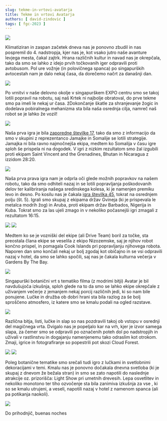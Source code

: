 ```yaml
---
slug: tekme-in-vrtovi-avatarja
title: Tekme in vrtovi Avatarja
authors: [ david-zindovic ]
tags: [ fgc-2023 ]
---
```


![](img/koljo.jpg)

Klimatiziran in zaspan začetek dneva nas je ponovno zbudil in nas pospremil do 4. nadstropja,
kjer nas je, kot vsako jutro naše avanture levjega mesta, čakal zajtrk. Hrana različnih kultur
in navad nas je okrepčala, tako da smo se lahko z idejo prvih točkovanih iger odpravili proti
avtobusom. Pol ure vožnje (in polovičnega spanca) po singapurških avtocestah nam je dalo nekaj
časa, da dorečemo načrt za današnji dan.
<!-- truncate -->

![](img/practise.jpg)

Po vrnitvi v naše delovno okolje v singapurškem EXPO centru smo se takoj lotili popravil na
robotu, saj naš Krtek ni najbolje obratoval, do prve tekme smo pa imeli le nekaj ur časa.
žDokončanje škatle za shranjevanje žogic in dodelava pobiralnega mehanizma sta bila naša
osrednja cilja, namreč naš robot se je lahko že vozil!

![](img/jurijVid.jpg)

Naša prva igra je bila [zaporedne številke 17](https://youtu.be/43vi8mebumc?t=2135), tako
da smo z informacijo da smo v skupini z reprezentanco Jamajke in Somalije se lotili
strategije. Jamajka ni bila ravno najmočnejša ekipa, medtem ko Somalija v času igre sploh
še prispela ni na dogodek. V igri z nizkim rezultatom smo žal izgubili proti ekipam Saint
Vincent and the Grenadines, Bhutan in Nicaragua z izzidom 28:20.

![](img/awaiting.jpg)

Naša prva prava igra nam je odprla oči glede možnih popravkov na našem robotu, tako da smo
odhiteli nazaj in se lotili popravljanja poškodovanih delov ter kalibriranja našega sredinskega
kolesa, ki je namenjen premiku levo in desno. Po kosilu nas je čakala 
[igra številka 45](https://youtu.be/6uGkEqgfV9o?t=5559), tokrat na osrednjem polju (št. 5).
Igrali smo skupaj z ekipama držav Gvineja (ki je prispevala le metalca modrih žog) in Aruba,
proti ekipam držav Barbados, Nigerija in Kuba. Tokrat smo za las ujeli zmago in v nekoliko
počasnejši igri zmagali z rezultatom 16:15.

![](img/extended.jpg)
![](img/skatla.jpg)

Medtem ko se je vozniški del ekipe (ali Drive Team) boril za točke, sta preostala člana
ekipe se veselila z ekipo Nizozemske, saj je njihov robot končno prispel, in pomagala Cook
Islands pri popravljanju njihovega robota. Naporen dan smo končali nekaj ur bolj zgodaj kot
običajno in se vsi odpravili nazaj v hotel, da smo se lahko spočili, saj nas je čakala
kulturna večerja v Gardens By The Bay.

![](img/orhideja.jpg)

Singapurški botanični vrt s tematiko filma (z modrimi bitji) Avatar je bil navdušujoča izkušnja,
sploh glede na to da smo se lahko ekipe okrepčale z uživanjem večerje z jemanjem nekaj porcij
različnih jedi, ki so nam bile ponujene. Lučke in družba ob dobri hrani sta bila razlog za
še bolj sproščeno atmosfero, iz katere smo se kmalu podali na ogled razstave.

![](img/avatar.jpg)

Različna bitja, listi, lučke in slap so nas pozdravili takoj ob vstopu v osrednji del magičnega
vrta. Dvigalo nas je popeljalo kar na vrh, kjer je izvor samega slapa, za čemer smo se odpravili
po označenih poteh dol po nadstropjih in uživali v rastlinstvu in dogajanju namenjenemu tako
odraslim kot otrokom. Zmaji, igrice in fotografiranje so popestrili pot skozi Cloud Forest.

![](img/modraZival.jpg)
![](img/zelenje.jpg)


Poleg botanične tematike smo srečali tudi igro z lučkami in svetlobnimi dekoracijami v temi.
Kmalu nas je ponovno dočakala dnevna svetloba (ki je skupaj z dnevom že bežala stran) in smo
se zato napotili do naslednje atrakcije oz. prizorišča: Light Show pri umetnih drevesih.
Lepa osvetlitev in nekoliko monotono ter tiho ozvočenje sta bila zanimiva izkušnja za vse
, ki so se kmalu utrujeni, a veseli, napotili nazaj v hotel z namenom spanca (ali pa
potikanja naokoli).

![](img/lucke.jpg)

Do prihodnjič,
buenas noches
